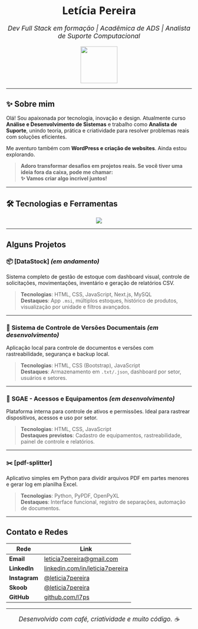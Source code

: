 <h1 align="center" style="font-family:'Segoe UI', Tahoma, Geneva, Verdana, sans-serif;">
  Letícia Pereira
</h1>
<p align="center" style="font-size: 1.1rem;">
  <i>Dev Full Stack em formação | Acadêmica de ADS | Analista de Suporte Computacional</i>
</p>

<p align="center">
  <img src="https://media.giphy.com/media/QssGEmpkyEOhBCb7e1/giphy.gif" width="100"/>
</p>

---

## ✨ Sobre mim

Olá! Sou apaixonada por tecnologia, inovação e design. Atualmente curso **Análise e Desenvolvimento de Sistemas** e trabalho como **Analista de Suporte**, unindo teoria, prática e criatividade para resolver problemas reais com soluções eficientes.

Me aventuro também com **WordPress e criação de websites**. Ainda estou explorando.

> **Adoro transformar desafios em projetos reais. Se você tiver uma ideia fora da caixa, pode me chamar:**  
> **✨ Vamos criar algo incrível juntos!**

---

## 🛠️ Tecnologias e Ferramentas

<p align="center">
  <img src="https://skillicons.dev/icons?i=html,css,js,py,java,nodejs,postgres,mysql,git,wordpress" />
</p>

---

## Alguns Projetos

### 📦 **[DataStock]** *(em andamento)*  
Sistema completo de gestão de estoque com dashboard visual, controle de solicitações, movimentações, inventário e geração de relatórios CSV.

> **Tecnologias**: HTML, CSS, JavaScript, Next.js, MySQL  
> **Destaques**: App `.msi`, múltiplos estoques, histórico de produtos, visualização por unidade e filtros avançados.

---

### 📄 **Sistema de Controle de Versões Documentais** *(em desenvolvimento)*  
Aplicação local para controle de documentos e versões com rastreabilidade, segurança e backup local.

> **Tecnologias**: HTML, CSS (Bootstrap), JavaScript  
> **Destaques**: Armazenamento em `.txt/.json`, dashboard por setor, usuários e setores.

---

### 🔐 **SGAE - Acessos e Equipamentos** *(em desenvolvimento)*  
Plataforma interna para controle de ativos e permissões. Ideal para rastrear dispositivos, acessos e uso por setor.

> **Tecnologias**: HTML, CSS, JavaScript  
> **Destaques previstos**: Cadastro de equipamentos, rastreabilidade, painel de controle e relatórios.

---

### ✂️ **[pdf-splitter]**  
Aplicativo simples em Python para dividir arquivos PDF em partes menores e gerar log em planilha Excel.

> **Tecnologias**: Python, PyPDF, OpenPyXL  
> **Destaques**: Interface funcional, registro de separações, automação de documentos.

---


## Contato e Redes

| Rede       | Link                                                                 |
|------------|----------------------------------------------------------------------|
| **Email**      | leticia7pereira@gmail.com                                             |
| **LinkedIn**   | [linkedin.com/in/leticia7pereira](https://www.linkedin.com/in/leticia7pereira?utm_source=share&utm_campaign=share_via&utm_content=profile&utm_medium=ios_app) |
| **Instagram**  | [@leticia7pereira](https://www.instagram.com/leticia7pereira)         |
| **Skoob**      | [@leticia7pereira](https://www.skoob.com.br/usuario/leticia7pereira) |
| **GitHub**     | [github.com/l7ps](https://github.com/l7ps)                           |

---

<p align="center" style="font-size:1.05rem">
  <i>Desenvolvido com café, criatividade e muito código. ☕</i>
</p>
